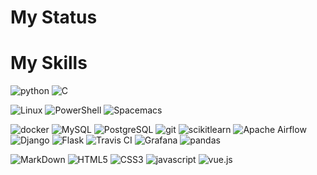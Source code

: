 # My Status

# My Skills

![python](https://img.shields.io/badge/-python-grey?style=for-the-badge&logo=python&labelColor=yellow)
![C](https://img.shields.io/badge/-C-grey?style=for-the-badge&logo=c&labelColor=yellow)

![Linux](https://img.shields.io/badge/-linux-grey?style=for-the-badge&logo=Linux&labelColor=red)
![PowerShell](https://img.shields.io/badge/-shell-grey?style=for-the-badge&logo=PowerShell&labelColor=red)
![Spacemacs](https://img.shields.io/badge/-Spacemacs-grey?style=for-the-badge&logo=Spacemacs&labelColor=red)

![docker](https://img.shields.io/badge/-docker-grey?style=for-the-badge&logo=docker&labelColor=blueviolet)
![MySQL](https://img.shields.io/badge/-MySQL-grey?style=for-the-badge&logo=MySQL&labelColor=blueviolet)
![PostgreSQL](https://img.shields.io/badge/-PostgreSQL-grey?style=for-the-badge&logo=PostgreSQL&labelColor=blueviolet)
![git](https://img.shields.io/badge/-git-grey?style=for-the-badge&logo=git&labelColor=blueviolet)
![scikitlearn](https://img.shields.io/badge/-scikitlearn-grey?style=for-the-badge&logo=scikit-learn&labelColor=blueviolet)
![Apache Airflow](https://img.shields.io/badge/-Airflow-grey?style=for-the-badge&logo=Apache-Airflow&labelColor=blueviolet)
![Django](https://img.shields.io/badge/-Django-grey?style=for-the-badge&logo=Django&labelColor=blueviolet)
![Flask](https://img.shields.io/badge/-Flask-grey?style=for-the-badge&logo=Flask&labelColor=blueviolet)
![Travis CI](https://img.shields.io/badge/-Travis_CI-grey?style=for-the-badge&logo=Travis-CI&labelColor=blueviolet)
![Grafana](https://img.shields.io/badge/-Grafana-grey?style=for-the-badge&logo=Grafana&labelColor=blueviolet)
![pandas](https://img.shields.io/badge/-pandas-grey?style=for-the-badge&logo=pandas&labelColor=blueviolet)

![MarkDown](https://img.shields.io/badge/-Markdown-grey?style=for-the-badge&logo=Markdown&labelColor=lightgrey)
![HTML5](https://img.shields.io/badge/html%205-grey?style=for-the-badge&logo=html5&labelColor=lightgrey)
![CSS3](https://img.shields.io/badge/css%203-grey?style=for-the-badge&logo=css3&labelColor=lightgrey)
![javascript](https://img.shields.io/badge/-javascript-grey?style=for-the-badge&logo=javascript&labelColor=lightgrey)
![vue.js](https://img.shields.io/badge/-vue.js-grey?style=for-the-badge&logo=vue.js&labelColor=lightgrey)

<!--
**lijwxg/lijwxg** is a ✨ _special_ ✨ repository because its `README.md` (this file) appears on your GitHub profile.

Here are some ideas to get you started:

- 🔭 I’m currently working on ...
- 🌱 I’m currently learning ...
- 👯 I’m looking to collaborate on ...
- 🤔 I’m looking for help with ...
- 💬 Ask me about ...
- 📫 How to reach me: ...
- 😄 Pronouns: ...
- ⚡ Fun fact: ...
-->
